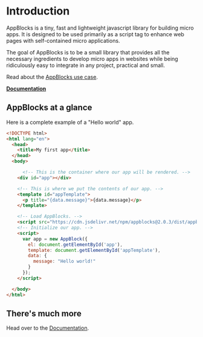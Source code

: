 # Introduction

AppBlocks is a tiny, fast and lightweight javascript library for building micro apps. It is designed to be used primarily as a script tag to enhance web pages with self-contained micro applications.

The goal of AppBlocks is to be a small library that provides all the necessary ingredients to develop micro apps in websites while being ridiculously easy to integrate in any project, practical and small.

Read about the [AppBlocks use case](https://agtgreg.github.io/AppBlocks/#/whyappblocks).


**[Documentation](https://agtgreg.github.io/AppBlocks/#/)**


## AppBlocks at a glance

Here is a complete example of a "Hello world" app.

```html
<!DOCTYPE html>
<html lang="en">
  <head>
    <title>My first app</title>
  </head>
  <body>

	  <!-- This is the container where our app will be rendered. -->
    <div id="app"></div>

    <!-- This is where we put the contents of our app. -->
    <template id="appTemplate">
      <p title="{data.message}">{data.message}</p>
    </template>

    <!-- Load AppBlocks. -->
    <script src="https://cdn.jsdelivr.net/npm/appblocks@2.0.3/dist/appblocks.min.js"></script>
    <!-- Initialize our app. -->
    <script>
      var app = new AppBlock({
        el: document.getElementById('app'),
        template: document.getElementById('appTemplate'),
        data: {
          message: "Hello world!"
        }
      });
    </script>

  </body>
</html>
```



## There's much more
Head over to the [Documentation](https://agtgreg.github.io/AppBlocks/#/).
